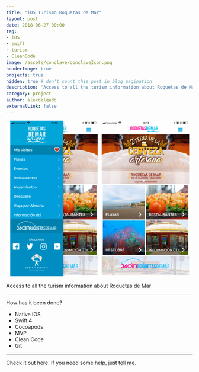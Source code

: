 ```yaml
---
title: "iOS Turismo Roquetas de Mar"
layout: post
date: 2018-06-27 00:00
tag: 
- iOS
- swift
- turism
- CleanCode
image: /assets/conclave/conclaveIcon.png
headerImage: true
projects: true
hidden: true # don't count this post in blog pagination
description: "Access to all the turism information about Roquetas de Mar"
category: project
author: alexdelgado
externalLink: false
---
```


![Screenshot](/assets/roquetas/webviewRoquetas.png)

Access to all the turism information about Roquetas de Mar

---

How has it been done?

- Native iOS
- Swift 4
- Cocoapods
- MVP
- Clean Code
- Git

---

Check it out [here](https://itunes.apple.com/es/app/turismo-roquetas-de-mar/id1411526701?mt=8).
If you need some help, just [tell me](mailto:alejandrodelgadodiaz88@gmail.com).
